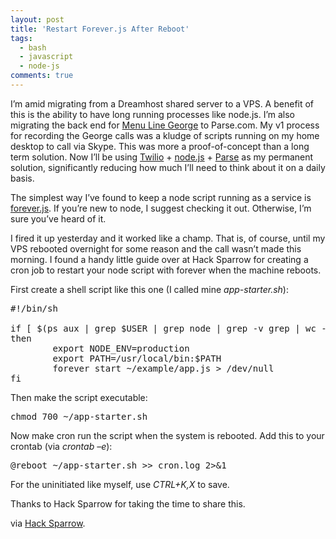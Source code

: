 ```yaml
---
layout: post
title: 'Restart Forever.js After Reboot'
tags:
  - bash
  - javascript
  - node-js
comments: true
---
```


I’m amid migrating from a Dreamhost shared server to a VPS. A benefit of this is the ability to have long running processes like node.js. I’m also migrating the back end for <a title="Praaaaaaaaaaaaaise the Looooooooooord it's Tuesday! Wait... Damn. It's Tuesday." href="http://itunes.apple.com/us/app/menu-line-george/id440761181" target="_blank">Menu Line George</a> to Parse.com. My v1 process for recording the George calls was a kludge of scripts running on my home desktop to call via Skype. This was more a proof-of-concept than a long term solution. Now I’ll be using <a href="http://www.twilio.com" target="_blank">Twilio</a> + <a title="I can't stand the taste of V8." href="http://www.nodejs.org" target="_blank">node.js</a> + <a title="Most ungooglable product name ever." href="http://www.parse.com" target="_blank">Parse</a> as my permanent solution, significantly reducing how much I’ll need to think about it on a daily basis.

The simplest way I’ve found to keep a node script running as a service is <a title="He got caved in, and he's been there ever since. Forever? Forever." href="https://github.com/nodejitsu/forever" target="_blank">forever.js</a>. If you’re new to node, I suggest checking it out. Otherwise, I’m sure you’ve heard of it.

I fired it up yesterday and it worked like a champ. That is, of course, until my VPS rebooted overnight for some reason and the call wasn’t made this morning. I found a handy little guide over at Hack Sparrow for creating a cron job to restart your node script with forever when the machine reboots.

First create a shell script like this one (I called mine <em>app-starter.sh</em>):
<pre class="brush:plain">#!/bin/sh

if [ $(ps aux | grep $USER | grep node | grep -v grep | wc -l | tr -s "\n") -eq 0 ]
then
        export NODE_ENV=production
        export PATH=/usr/local/bin:$PATH
        forever start ~/example/app.js &gt; /dev/null
fi</pre>
Then make the script executable:
<pre class="brush:plain">chmod 700 ~/app-starter.sh</pre>
Now make cron run the script when the system is rebooted. Add this to your crontab (via <em>crontab –e</em>):
<pre class="brush:plain">@reboot ~/app-starter.sh &gt;&gt; cron.log 2&gt;&amp;1</pre>
For the uninitiated like myself, use<em> CTRL+K,X</em> to save.

Thanks to Hack Sparrow for taking the time to share this.

via <a title="The night starts now" href="http://www.hacksparrow.com/make-forever-reboot-proof-with-cron.html" target="_blank">Hack Sparrow</a>.
